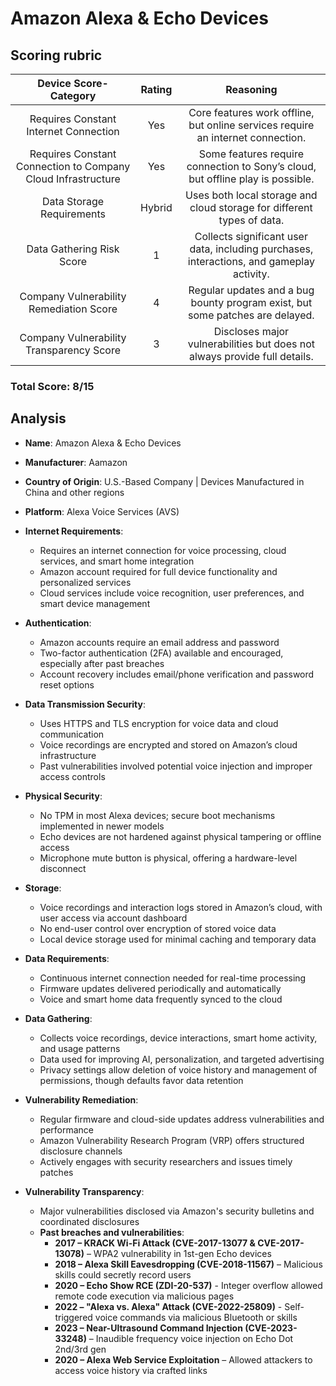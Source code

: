 # Amazon Alexa & Echo Devices

## Scoring rubric
| Device Score-Category |  Rating | Reasoning | 
| :---: | :---: | :---: | 
| Requires Constant Internet Connection | Yes | Core features work offline, but online services require an internet connection. |
| Requires Constant Connection to Company Cloud Infrastructure | Yes | Some features require connection to Sony’s cloud, but offline play is possible. |
| Data Storage Requirements | Hybrid | Uses both local storage and cloud storage for different types of data. |
| Data Gathering Risk Score | 1 | Collects significant user data, including purchases, interactions, and gameplay activity. |
| Company Vulnerability Remediation Score | 4 | Regular updates and a bug bounty program exist, but some patches are delayed. |
| Company Vulnerability Transparency Score | 3 | Discloses major vulnerabilities but does not always provide full details. | 

### Total Score: 8/15

## Analysis  
- **Name**: Amazon Alexa & Echo Devices
- **Manufacturer**: Aamazon
- **Country of Origin**: U.S.-Based Company | Devices Manufactured in China and other regions
- **Platform**: Alexa Voice Services (AVS)

- **Internet Requirements**:  
    - Requires an internet connection for voice processing, cloud services, and smart home integration
    - Amazon account required for full device functionality and personalized services
    - Cloud services include voice recognition, user preferences, and smart device management

- **Authentication**:  
    - Amazon accounts require an email address and password
    - Two-factor authentication (2FA) available and encouraged, especially after past breaches 
    - Account recovery includes email/phone verification and password reset options

- **Data Transmission Security**:  
    - Uses HTTPS and TLS encryption for voice data and cloud communication
    - Voice recordings are encrypted and stored on Amazon’s cloud infrastructure
    - Past vulnerabilities involved potential voice injection and improper access controls

- **Physical Security**:  
    - No TPM in most Alexa devices; secure boot mechanisms implemented in newer models
    - Echo devices are not hardened against physical tampering or offline access
    - Microphone mute button is physical, offering a hardware-level disconnect

- **Storage**:  
    - Voice recordings and interaction logs stored in Amazon’s cloud, with user access via account dashboard
    - No end-user control over encryption of stored voice data
    - Local device storage used for minimal caching and temporary data

- **Data Requirements**:  
    - Continuous internet connection needed for real-time processing
    - Firmware updates delivered periodically and automatically
    - Voice and smart home data frequently synced to the cloud

- **Data Gathering**:  
    - Collects voice recordings, device interactions, smart home activity, and usage patterns
    - Data used for improving AI, personalization, and targeted advertising
    - Privacy settings allow deletion of voice history and management of permissions, though defaults favor data retention

- **Vulnerability Remediation**:  
    - Regular firmware and cloud-side updates address vulnerabilities and performance
    - Amazon Vulnerability Research Program (VRP) offers structured disclosure channels
    - Actively engages with security researchers and issues timely patches
 
- **Vulnerability Transparency**:  
    - Major vulnerabilities disclosed via Amazon's security bulletins and coordinated disclosures
    - **Past breaches and vulnerabilities**:  
        - **2017 – KRACK Wi-Fi Attack (CVE-2017-13077 & CVE-2017-13078)** –  WPA2 vulnerability in 1st-gen Echo devices
        - **2018 – Alexa Skill Eavesdropping (CVE-2018-11567)** – Malicious skills could secretly record users
        - **2020 – Echo Show RCE (ZDI-20-537)** - Integer overflow allowed remote code execution via malicious pages
        - **2022 – "Alexa vs. Alexa" Attack (CVE-2022-25809)** - Self-triggered voice commands via malicious Bluetooth or skills
        - **2023 – Near-Ultrasound Command Injection (CVE-2023-33248)** – Inaudible frequency voice injection on Echo Dot 2nd/3rd gen
        - **2020 – Alexa Web Service Exploitation** – Allowed attackers to access voice history via crafted links
